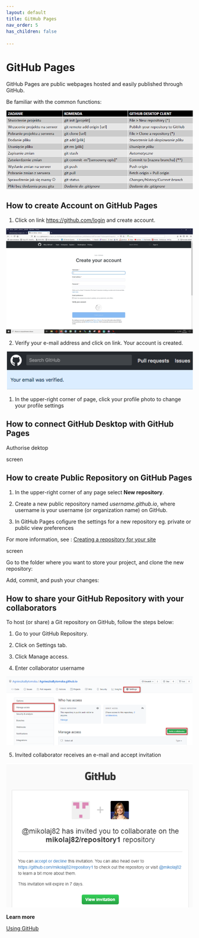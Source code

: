 ```yaml
---
layout: default
title: GitHub Pages
nav_order: 5
has_children: false

---
```



# GitHub Pages 
GitHub Pages are public webpages hosted and easily published through GitHub.

Be familiar with the common functions:

![](../assets/images/GitHub%20Glossary.png)


## How to create Account on GitHub Pages
1. Click on link https://github.com/login and create account.

 ![](../assets/images/tworzenie%20konta.jpg)

2. Verify your e-mail address and click on link. Your account is created. 

![](../assets/images/email%20verified.png)

1. In the upper-right corner of page, click your profile photo to change your profile settings


## How to connect GitHub Desktop with GitHub Pages

Authorise dektop


screen


## How to create Public Repository on GitHub Pages

1. In the upper-right corner of any page select **New repository**.

2. Create a new public repository named *username.github.io*, where username is your username (or organization name) on GitHub.
3. In GitHub Pages cofigure the settings for a new repository eg. private or public view preferences  

For more information, see : [Creating a repository for your site](https://docs.github.com/en/github/working-with-github-pages/creating-a-github-pages-site)

screen

Go to the folder where you want to store your project, and clone the new repository:


Add, commit, and push your changes:




## How to share your GitHub Repository with your collaborators

To host (or share) a Git repository on GitHub, follow the steps below:

1. Go to your GitHub Repository.

2. Click on Settings tab.

3. Click Manage access.

4. Enter collaborator username

![](../assets/images/invite%20collaborators.png)    


5. Invited collaborator receives an e-mail and accept invitation 

![](../assets/images/invitation.png)

**Learn more**

[Using GitHub](https://paldhous.github.io/ucb/2016/dataviz/week4.html)